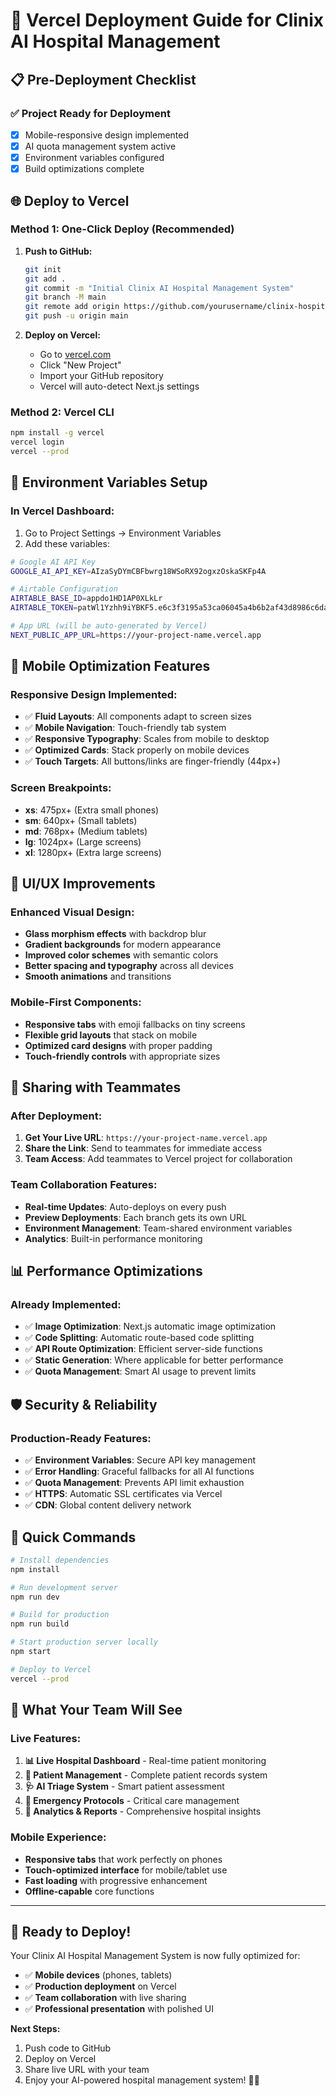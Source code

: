 # 🚀 Vercel Deployment Guide for Clinix AI Hospital Management

## 📋 **Pre-Deployment Checklist**

### ✅ **Project Ready for Deployment**

- [x] Mobile-responsive design implemented
- [x] AI quota management system active
- [x] Environment variables configured
- [x] Build optimizations complete

## 🌐 **Deploy to Vercel**

### **Method 1: One-Click Deploy (Recommended)**

1. **Push to GitHub:**

   ```bash
   git init
   git add .
   git commit -m "Initial Clinix AI Hospital Management System"
   git branch -M main
   git remote add origin https://github.com/yourusername/clinix-hospital.git
   git push -u origin main
   ```

2. **Deploy on Vercel:**
   - Go to [vercel.com](https://vercel.com)
   - Click "New Project"
   - Import your GitHub repository
   - Vercel will auto-detect Next.js settings

### **Method 2: Vercel CLI**

```bash
npm install -g vercel
vercel login
vercel --prod
```

## 🔧 **Environment Variables Setup**

### **In Vercel Dashboard:**

1. Go to Project Settings → Environment Variables
2. Add these variables:

```bash
# Google AI API Key
GOOGLE_AI_API_KEY=AIzaSyDYmCBFbwrg18WSoRX92ogxzOskaSKFp4A

# Airtable Configuration
AIRTABLE_BASE_ID=appdo1HD1AP0XLkLr
AIRTABLE_TOKEN=patWl1Yzhh9iYBKF5.e6c3f3195a53ca06045a4b6b2af43d8986c6daf2a7e8c19c2642b567b5d98bb1

# App URL (will be auto-generated by Vercel)
NEXT_PUBLIC_APP_URL=https://your-project-name.vercel.app
```

## 📱 **Mobile Optimization Features**

### **Responsive Design Implemented:**

- ✅ **Fluid Layouts**: All components adapt to screen sizes
- ✅ **Mobile Navigation**: Touch-friendly tab system
- ✅ **Responsive Typography**: Scales from mobile to desktop
- ✅ **Optimized Cards**: Stack properly on mobile devices
- ✅ **Touch Targets**: All buttons/links are finger-friendly (44px+)

### **Screen Breakpoints:**

- **xs**: 475px+ (Extra small phones)
- **sm**: 640px+ (Small tablets)
- **md**: 768px+ (Medium tablets)
- **lg**: 1024px+ (Large screens)
- **xl**: 1280px+ (Extra large screens)

## 🎨 **UI/UX Improvements**

### **Enhanced Visual Design:**

- **Glass morphism effects** with backdrop blur
- **Gradient backgrounds** for modern appearance
- **Improved color schemes** with semantic colors
- **Better spacing and typography** across all devices
- **Smooth animations** and transitions

### **Mobile-First Components:**

- **Responsive tabs** with emoji fallbacks on tiny screens
- **Flexible grid layouts** that stack on mobile
- **Optimized card designs** with proper padding
- **Touch-friendly controls** with appropriate sizes

## 🔗 **Sharing with Teammates**

### **After Deployment:**

1. **Get Your Live URL**: `https://your-project-name.vercel.app`
2. **Share the Link**: Send to teammates for immediate access
3. **Team Access**: Add teammates to Vercel project for collaboration

### **Team Collaboration Features:**

- **Real-time Updates**: Auto-deploys on every push
- **Preview Deployments**: Each branch gets its own URL
- **Environment Management**: Team-shared environment variables
- **Analytics**: Built-in performance monitoring

## 📊 **Performance Optimizations**

### **Already Implemented:**

- ✅ **Image Optimization**: Next.js automatic image optimization
- ✅ **Code Splitting**: Automatic route-based code splitting
- ✅ **API Route Optimization**: Efficient server-side functions
- ✅ **Static Generation**: Where applicable for better performance
- ✅ **Quota Management**: Smart AI usage to prevent limits

## 🛡️ **Security & Reliability**

### **Production-Ready Features:**

- ✅ **Environment Variables**: Secure API key management
- ✅ **Error Handling**: Graceful fallbacks for all AI functions
- ✅ **Quota Management**: Prevents API limit exhaustion
- ✅ **HTTPS**: Automatic SSL certificates via Vercel
- ✅ **CDN**: Global content delivery network

## 🚀 **Quick Commands**

```bash
# Install dependencies
npm install

# Run development server
npm run dev

# Build for production
npm run build

# Start production server locally
npm start

# Deploy to Vercel
vercel --prod
```

## 🎯 **What Your Team Will See**

### **Live Features:**

1. **📊 Live Hospital Dashboard** - Real-time patient monitoring
2. **👥 Patient Management** - Complete patient records system
3. **🩺 AI Triage System** - Smart patient assessment
4. **🚨 Emergency Protocols** - Critical care management
5. **🧠 Analytics & Reports** - Comprehensive hospital insights

### **Mobile Experience:**

- **Responsive tabs** that work perfectly on phones
- **Touch-optimized interface** for mobile/tablet use
- **Fast loading** with progressive enhancement
- **Offline-capable** core functions

---

## 🎉 **Ready to Deploy!**

Your Clinix AI Hospital Management System is now fully optimized for:

- ✅ **Mobile devices** (phones, tablets)
- ✅ **Production deployment** on Vercel
- ✅ **Team collaboration** with live sharing
- ✅ **Professional presentation** with polished UI

**Next Steps:**

1. Push code to GitHub
2. Deploy on Vercel
3. Share live URL with your team
4. Enjoy your AI-powered hospital management system! 🏥✨
